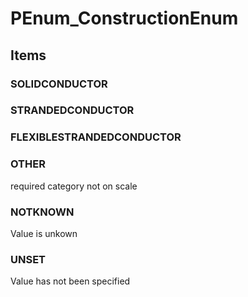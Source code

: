 # PEnum_ConstructionEnum

## Items

### SOLIDCONDUCTOR


### STRANDEDCONDUCTOR


### FLEXIBLESTRANDEDCONDUCTOR


### OTHER
required category not on scale

### NOTKNOWN
Value is unkown

### UNSET
Value has not been specified
